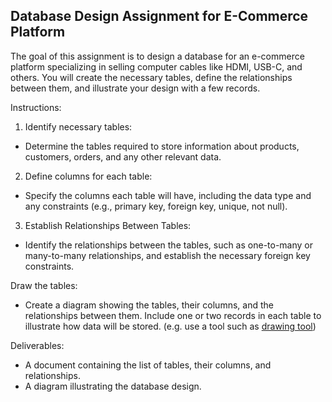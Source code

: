 ## Database Design Assignment for E-Commerce Platform

The goal of this assignment is to design a database for an e-commerce platform specializing in selling computer cables like HDMI, USB-C, and others. You will create the necessary tables, define the relationships between them, and illustrate your design with a few records.

Instructions:

1. Identify necessary tables:
- Determine the tables required to store information about products, customers, orders, and any other relevant data.

2. Define columns for each table:
- Specify the columns each table will have, including the data type and any constraints (e.g., primary key, foreign key, unique, not null).

3. Establish Relationships Between Tables:
- Identify the relationships between the tables, such as one-to-many or many-to-many relationships, and establish the necessary foreign key constraints.

Draw the tables:
- Create a diagram showing the tables, their columns, and the relationships between them. Include one or two records in each table to illustrate how data will be stored. (e.g. use a tool such as [drawing tool](https://draw.io))

Deliverables:
- A document containing the list of tables, their columns, and relationships.
- A diagram illustrating the database design.